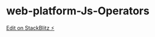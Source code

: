 # web-platform-Js-Operators

[Edit on StackBlitz ⚡️](https://stackblitz.com/edit/web-platform-fzbdqc)